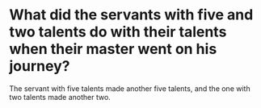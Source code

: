 # What did the servants with five and two talents do with their talents when their master went on his journey?

The servant with five talents made another five talents, and the one with two talents made another two.
